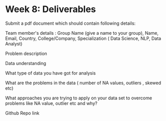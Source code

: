 # Week 8: Deliverables

Submit a pdf document which should contain following details:

Team member's details : Group Name (give a name to your group), Name, Email, Country, College/Company, Specialization ( Data Science, NLP, Data Analyst)

Problem description

Data understanding

What type of data you have got for analysis

What are the problems in the data ( number of NA values, outliers , skewed etc)

What approaches you are trying to apply on your data set to overcome problems like NA value, outlier etc and why?

Github Repo link

